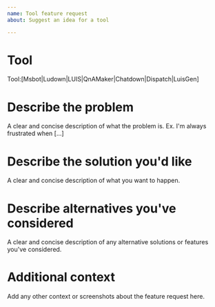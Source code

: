 ```yaml
---
name: Tool feature request
about: Suggest an idea for a tool

---
```


# Tool
Tool:[Msbot|Ludown|LUIS|QnAMaker|Chatdown|Dispatch|LuisGen]

# Describe the problem
A clear and concise description of what the problem is. Ex. I'm always frustrated when [...]

# Describe the solution you'd like
A clear and concise description of what you want to happen.

# Describe alternatives you've considered
A clear and concise description of any alternative solutions or features you've considered.

# Additional context
Add any other context or screenshots about the feature request here.
